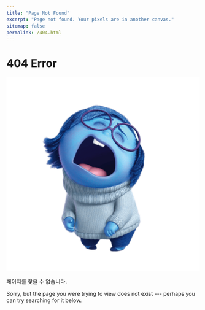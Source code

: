 ```yaml
---
title: "Page Not Found"
excerpt: "Page not found. Your pixels are in another canvas."
sitemap: false
permalink: /404.html
---
```


# 404 Error

![](https://raw.githubusercontent.com/Vest1ge/Vest1ge.github.io/master/assets/img/404.png)

페이지를 찾을 수 없습니다.  


Sorry, but the page you were trying to view does not exist --- perhaps you can try searching for it below.

<script type="text/javascript">
  var GOOG_FIXURL_LANG = 'en';
  var GOOG_FIXURL_SITE = '{{ site.url }}'
</script>
<script type="text/javascript"
  src="//linkhelp.clients.google.com/tbproxy/lh/wm/fixurl.js">
</script>
